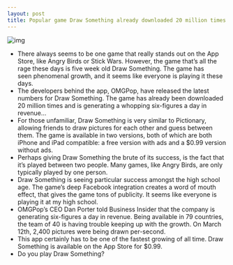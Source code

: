 ```yaml
---
layout: post
title: Popular game Draw Something already downloaded 20 million times
---
```

![img](http://media.idownloadblog.com/wp-content/uploads/2012/03/draw_something_thumb.jpeg)
* There always seems to be one game that really stands out on the App Store, like Angry Birds or Stick Wars. However, the game that’s all the rage these days is five week old Draw Something. The game has seen phenomenal growth, and it seems like everyone is playing it these days.
* The developers behind the app, OMGPop, have released the latest numbers for Draw Something. The game has already been downloaded 20 million times and is generating a whopping six-figures a day in revenue…
* For those unfamiliar, Draw Something is very similar to Pictionary, allowing friends to draw pictures for each other and guess between them. The game is available in two versions, both of which are both iPhone and iPad compatible: a free version with ads and a $0.99 version without ads.
* Perhaps giving Draw Something the brute of its success, is the fact that it’s played between two people. Many games, like Angry Birds, are only typically played by one person.
* Draw Something is seeing particular success amongst the high school age. The game’s deep Facebook integration creates a word of mouth effect, that gives the game tons of publicity. It seems like everyone is playing it at my high school.
* OMGPop’s CEO Dan Porter told Business Insider that the company is generating six-figures a day in revenue. Being available in 79 countries, the team of 40 is having trouble keeping up with the growth. On March 12th, 2,400 pictures were being drawn per-second.
* This app certainly has to be one of the fastest growing of all time. Draw Something is available on the App Store for $0.99.
* Do you play Draw Something?

